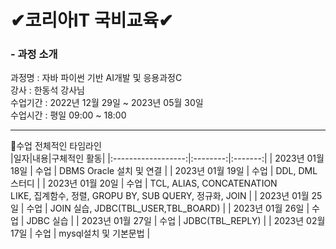 # ✔코리아IT 국비교육✔ 
<h3>- 과정 소개 </h3>
과정명   : 자바 파이썬 기반 AI개발 및 응용과정C <br>
강사     : 한동석 강사님 <br>
수업기간 : 2022년 12월 29일 ~ 2023년 05월 30일<br>
수업시간 : 평일 09:00 ~ 18:00<br>

-----------------------------------------------------------------------------------
🎈수업 전체적인 타임라인 <br>
|일자|내용|구체적인 활동|
|:------------------:|:--------:|:-------:|
| 2023년 01월 18일 | 수업 | DBMS Oracle 설치 및 연결 |
| 2023년 01월 19일 | 수업 | DDL, DML 스터디 |
| 2023년 01월 20일 | 수업 | TCL, ALIAS, CONCATENATION<br>LIKE, 집계함수, 정렬, GROPU BY, SUB QUERY, 정규화, JOIN |
| 2023년 01월 25일 | 수업 | JOIN 실습, JDBC(TBL_USER,TBL_BOARD) |
| 2023년 01월 26일 | 수업 | JDBC 실습 |
| 2023년 01월 27일 | 수업 | JDBC(TBL_REPLY) |
| 2023년 02월 17일 | 수업 | mysql설치 및 기본문법 |

